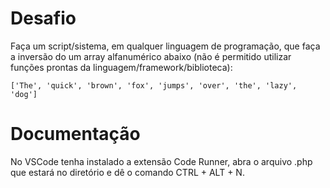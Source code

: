 # Desafio

Faça um script/sistema, em qualquer linguagem de programação, que faça a inversão do um array alfanumérico abaixo (não é permitido utilizar funções prontas da linguagem/framework/biblioteca):

`['The', 'quick', 'brown', 'fox', 'jumps', 'over', 'the', 'lazy', 'dog']`

# Documentação

No VSCode tenha instalado a extensão Code Runner, abra o arquivo .php que estará no diretório e dê o comando CTRL + ALT + N.
